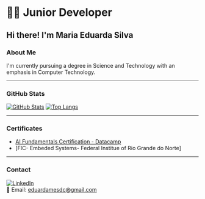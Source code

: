 # 👩‍💻 Junior Developer

## Hi there! I'm Maria Eduarda Silva

###  About Me
I'm currently pursuing a degree in Science and Technology with an emphasis in Computer Technology.

---

###  GitHub Stats

[![GitHub Stats](https://github-readme-stats.vercel.app/api?username=dudamesdc&show_icons=true&theme=radical&cache_seconds=1800)](https://github.com/dudamesdc)
[![Top Langs](https://github-readme-stats.vercel.app/api/top-langs/?username=dudamesdc&layout=compact&theme=radical&cache_seconds=1800)](https://github.com/dudamesdc)


---

###  Certificates

- [AI Fundamentals Certification - Datacamp](https://drive.google.com/file/d/1fnd1lU-1jhTG-v1K0Hba5e2eiysSOjyk/view?usp=sharing)
- [FIC- Embeded Systems- Federal Institue of Rio Grande do Norte] 

---

###  Contact

[![LinkedIn](https://img.shields.io/badge/LinkedIn-blue?logo=linkedin&style=flat&logoColor=white)](www.linkedin.com/in/maria-eduarda-silva-657911327)  
📧 Email: [eduardamesdc@gmail.com](mailto:eduardamesdc@gmail.com)

